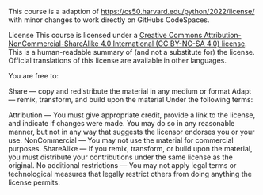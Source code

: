 This course is a adaption of https://cs50.harvard.edu/python/2022/license/ with minor changes to work directly on GitHubs CodeSpaces.

License
This course is licensed under a [Creative Commons Attribution-NonCommercial-ShareAlike 4.0 International (CC BY-NC-SA 4.0) license](https://creativecommons.org/licenses/by-nc-sa/4.0/). This is a human-readable summary of (and not a substitute for) the license. Official translations of this license are available in other languages.

You are free to:

Share — copy and redistribute the material in any medium or format
Adapt — remix, transform, and build upon the material
Under the following terms:

Attribution — You must give appropriate credit, provide a link to the license, and indicate if changes were made. You may do so in any reasonable manner, but not in any way that suggests the licensor endorses you or your use.
NonCommercial — You may not use the material for commercial purposes.
ShareAlike — If you remix, transform, or build upon the material, you must distribute your contributions under the same license as the original.
No additional restrictions — You may not apply legal terms or technological measures that legally restrict others from doing anything the license permits.
